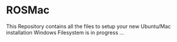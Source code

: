# ROSMac
 This Repository contains all the files to setup your new Ubuntu/Mac installation
Windows Filesystem is in progress ...

